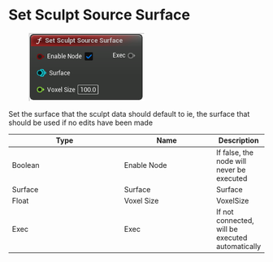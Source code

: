 # Set Sculpt Source Surface

<div align="left" data-full-width="false">

<figure><img src="Set_Sculpt_Source_Surface.png" alt=""><figcaption></figcaption></figure>

</div>

Set the surface that the sculpt data should default to
ie, the surface that should be used if no edits have been made

<table>
<thead><tr><th width="250">Type</th><th width="200">Name</th><th>Description</th></tr></thead>
<tbody>
<tr><td>Boolean</td><td>Enable Node</td><td>If false, the node will never be executed</td></tr>
<tr><td>Surface</td><td>Surface</td><td>Surface</td></tr>
<tr><td>Float</td><td>Voxel Size</td><td>VoxelSize</td></tr>
<tr><td>Exec</td><td>Exec</td><td>If not connected, will be executed automatically</td></tr>
</tbody>
</table>